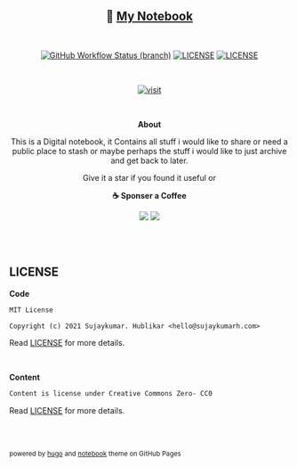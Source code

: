 <div align="center">

## 📘 [My Notebook](https://notebook.sujaykumarh.com/?utm_source=github&utm_medium=readme&utm_campaign=view-notebook)

<br>

[![GitHub Workflow Status (branch)](https://img.shields.io/github/workflow/status/sujaykumarh/my-notebook/build-push/main)](https://github.com/sujaykumarh/my-notebook/actions)
[![LICENSE](https://img.shields.io/badge/code%20license-MIT-blue?logo=github&color=blue)](https://github.com/sujaykumarh/my-notebook/blob/main/LICENSE)
[![LICENSE](https://img.shields.io/badge/content%20license-CC0-478277?logo=github)](https://github.com/sujaykumarh/my-notebook/blob/main/content-license.txt)

<br>

[![visit](https://img.shields.io/badge/🔗%20Visit-notebook.sujaykumarh.com-blue?style=for-the-badge&logo=link)](https://notebook.sujaykumarh.com/?utm_source=github&utm_medium=readme&utm_campaign=view-notebook)

<br>

**About**

This is a Digital notebook, it Contains all stuff i would like to share or need a public place to stash or maybe perhaps the stuff i would like to just archive and get back to later.

Give it a star if you found it useful or

**☕ Sponser a Coffee**

[![](https://img.shields.io/badge/kofi-%23579fbf.svg?&style=for-the-badge&logo=ko-fi&logoColor=white)](https://ko-fi.com/sujaykumarh)
[![](https://img.shields.io/badge/buy%20me%20a%20coffee-%23f7ba56.svg?&style=for-the-badge&logo=buy-me-a-coffee&logoColor=black)](https://buymeacoffee.com/sujaykumarh)

</div>

<br>
<br>

## LICENSE

**Code**

```txt
MIT License

Copyright (c) 2021 Sujaykumar. Hublikar <hello@sujaykumarh.com>
```
Read [LICENSE](LICENSE) for more details.

<br>

**Content**

```txt
Content is license under Creative Commons Zero- CC0
```

Read [LICENSE](content-license.txt) for more details.

<br>
<br>

<sub>powered by [hugo](https://gohugo.io) and [notebook](https://github.com/sujaykumarh/hugo-notebook) theme on GitHub Pages</sub>
